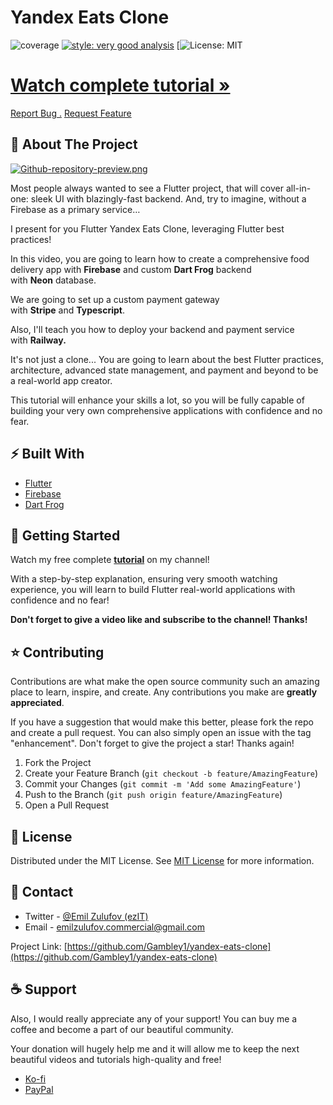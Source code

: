 # Yandex Eats Clone

![coverage][coverage_badge]
[![style: very good analysis][very_good_analysis_badge]][very_good_analysis_link]
[![License: MIT][license_badge]

<div>
<h1><a href="https://youtu.be/cQF_CDwFLKQ"><strong>Watch complete tutorial »</strong></a></h1>
<a href="https://github.com/Gambley1/yandex-eats-clone/issues/new?assignees=&labels=bug&projects=&template=bug_report.md&title=fix%3A+">Report Bug .</a>
<a href="https://github.com/Gambley1/yandex-eats-clone/issues/new?assignees=&labels=enhancement%2C+feature&projects=&template=feature_request.md&title=feat%3A+">Request Feature</a>
</p>
</div>

## 💫 About The Project

[![Github-repository-preview.png](https://i.postimg.cc/RZsmkhxp/Yandex-Eats-Clone.png)](https://youtu.be/cQF_CDwFLKQ)

Most people always wanted to see a Flutter project, that will cover all-in-one: sleek UI with blazingly-fast backend. And, try to imagine, without a Firebase as a primary service…

I present for you Flutter Yandex Eats Clone, leveraging Flutter best practices!

In this video, you are going to learn how to create a comprehensive food delivery app with **Firebase** and custom **Dart Frog** backend with **Neon** database.

We are going to set up a custom payment gateway with **Stripe** and **Typescript**.

Also, I'll teach you how to deploy your backend and payment service with **Railway.**

It's not just a clone... You are going to learn about the best Flutter practices, architecture, advanced state management, and payment and beyond to be a real-world app creator.

This tutorial will enhance your skills a lot, so you will be fully capable of building your very own comprehensive applications with confidence and no fear.

## ⚡️ Built With

- [Flutter](https://flutter.dev/)
- [Firebase](https://firebase.google.com/)
- [Dart Frog](https://dartfrog.vgv.dev/)

## 🚀 Getting Started

Watch my free complete [**tutorial**](https://youtu.be/cQF_CDwFLKQ) on my channel!

With a step-by-step explanation, ensuring very smooth watching experience, you will learn to build Flutter real-world applications with confidence and no fear!

**Don't forget to give a video like and subscribe to the channel! Thanks!**

## ⭐️ Contributing

Contributions are what make the open source community such an amazing place to learn, inspire, and create. Any contributions you make are **greatly appreciated**.

If you have a suggestion that would make this better, please fork the repo and create a pull request. You can also simply open an issue with the tag "enhancement".
Don't forget to give the project a star! Thanks again!

1. Fork the Project
2. Create your Feature Branch (`git checkout -b feature/AmazingFeature`)
3. Commit your Changes (`git commit -m 'Add some AmazingFeature'`)
4. Push to the Branch (`git push origin feature/AmazingFeature`)
5. Open a Pull Request

## 📝 License

Distributed under the MIT License. See [MIT License](https://opensource.org/licenses/MIT) for more information.

## 💭 Contact

- Twitter - [@Emil Zulufov (ezIT)](https://twitter.com/EmdyEmil)
- Email - emilzulufov.commercial@gmail.com

Project Link: [https://github.com/Gambley1/yandex-eats-clone](https://github.com/Gambley1/yandex-eats-clone)

## ☕️ Support

Also, I would really appreciate any of your support! You can buy me a coffee and become a part of our beautiful community.

Your donation will hugely help me and it will allow me to keep the next beautiful videos and tutorials high-quality and free!

- [Ko-fi](https://kofi.com/emilzulufov)
- [PayPal](https://paypal.me/emilzulufov)

[coverage_badge]: coverage_badge.svg
[license_badge]: https://img.shields.io/badge/license-MIT-blue.svg
[very_good_analysis_badge]: https://img.shields.io/badge/style-very_good_analysis-B22C89.svg
[very_good_analysis_link]: https://pub.dev/packages/very_good_analysis
